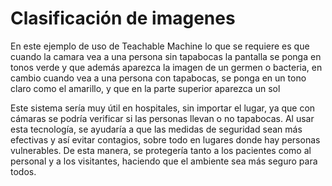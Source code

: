 # Clasificación de imagenes

En este ejemplo de uso de Teachable Machine lo que se requiere es que cuando la camara vea a una persona sin tapabocas la pantalla se ponga en tonos verde y que además aparezca la imagen de un germen  o bacteria, en cambio cuando vea a una persona con tapabocas, se ponga en un tono claro como el amarillo, y que en la parte superior aparezca un sol

Este sistema sería muy útil en hospitales, sin importar el lugar, ya que con cámaras se podría verificar si las personas llevan o no tapabocas. Al usar esta tecnología, se ayudaría a que las medidas de seguridad sean más efectivas y así evitar contagios, sobre todo en lugares donde hay personas vulnerables. De esta manera, se protegería tanto a los pacientes como al personal y a los visitantes, haciendo que el ambiente sea más seguro para todos.
